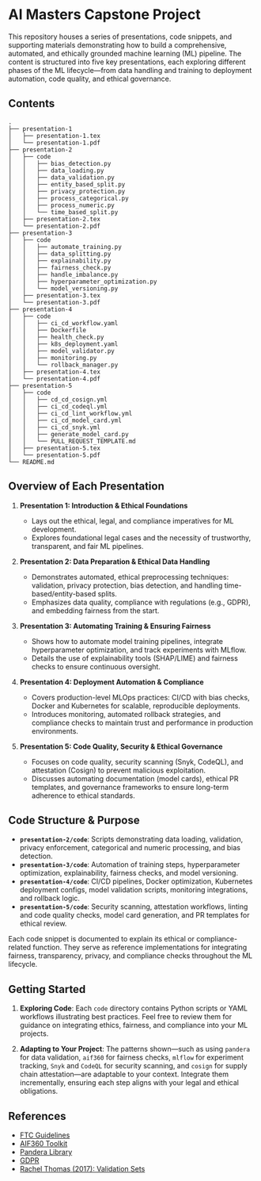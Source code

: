# AI Masters Capstone Project

This repository houses a series of presentations, code snippets, and supporting materials demonstrating how to build a comprehensive, automated, and ethically grounded machine learning (ML) pipeline. The content is structured into five key presentations, each exploring different phases of the ML lifecycle—from data handling and training to deployment automation, code quality, and ethical governance.

## Contents

```plaintext
.
├── presentation-1
│   ├── presentation-1.tex
│   └── presentation-1.pdf
├── presentation-2
│   ├── code
│   │   ├── bias_detection.py
│   │   ├── data_loading.py
│   │   ├── data_validation.py
│   │   ├── entity_based_split.py
│   │   ├── privacy_protection.py
│   │   ├── process_categorical.py
│   │   ├── process_numeric.py
│   │   └── time_based_split.py
│   ├── presentation-2.tex
│   └── presentation-2.pdf
├── presentation-3
│   ├── code
│   │   ├── automate_training.py
│   │   ├── data_splitting.py
│   │   ├── explainability.py
│   │   ├── fairness_check.py
│   │   ├── handle_imbalance.py
│   │   ├── hyperparameter_optimization.py
│   │   └── model_versioning.py
│   ├── presentation-3.tex
│   └── presentation-3.pdf
├── presentation-4
│   ├── code
│   │   ├── ci_cd_workflow.yaml
│   │   ├── Dockerfile
│   │   ├── health_check.py
│   │   ├── k8s_deployment.yaml
│   │   ├── model_validator.py
│   │   ├── monitoring.py
│   │   └── rollback_manager.py
│   ├── presentation-4.tex
│   └── presentation-4.pdf
├── presentation-5
│   ├── code
│   │   ├── cd_cd_cosign.yml
│   │   ├── ci_cd_codeql.yml
│   │   ├── ci_cd_lint_workflow.yml
│   │   ├── ci_cd_model_card.yml
│   │   ├── ci_cd_snyk.yml
│   │   ├── generate_model_card.py
│   │   └── PULL_REQUEST_TEMPLATE.md
│   ├── presentation-5.tex
│   └── presentation-5.pdf
└── README.md
```

## Overview of Each Presentation

1. **Presentation 1: Introduction & Ethical Foundations**
   - Lays out the ethical, legal, and compliance imperatives for ML development.
   - Explores foundational legal cases and the necessity of trustworthy, transparent, and fair ML pipelines.

2. **Presentation 2: Data Preparation & Ethical Data Handling**
   - Demonstrates automated, ethical preprocessing techniques: validation, privacy protection, bias detection, and handling time-based/entity-based splits.
   - Emphasizes data quality, compliance with regulations (e.g., GDPR), and embedding fairness from the start.

3. **Presentation 3: Automating Training & Ensuring Fairness**
   - Shows how to automate model training pipelines, integrate hyperparameter optimization, and track experiments with MLflow.
   - Details the use of explainability tools (SHAP/LIME) and fairness checks to ensure continuous oversight.

4. **Presentation 4: Deployment Automation & Compliance**
   - Covers production-level MLOps practices: CI/CD with bias checks, Docker and Kubernetes for scalable, reproducible deployments.
   - Introduces monitoring, automated rollback strategies, and compliance checks to maintain trust and performance in production environments.

5. **Presentation 5: Code Quality, Security & Ethical Governance**
   - Focuses on code quality, security scanning (Snyk, CodeQL), and attestation (Cosign) to prevent malicious exploitation.
   - Discusses automating documentation (model cards), ethical PR templates, and governance frameworks to ensure long-term adherence to ethical standards.

## Code Structure & Purpose

- **`presentation-2/code`**: Scripts demonstrating data loading, validation, privacy enforcement, categorical and numeric processing, and bias detection.
- **`presentation-3/code`**: Automation of training steps, hyperparameter optimization, explainability, fairness checks, and model versioning.
- **`presentation-4/code`**: CI/CD pipelines, Docker optimization, Kubernetes deployment configs, model validation scripts, monitoring integrations, and rollback logic.
- **`presentation-5/code`**: Security scanning, attestation workflows, linting and code quality checks, model card generation, and PR templates for ethical review.

Each code snippet is documented to explain its ethical or compliance-related function. They serve as reference implementations for integrating fairness, transparency, privacy, and compliance checks throughout the ML lifecycle.

## Getting Started

1. **Exploring Code**:
   Each `code` directory contains Python scripts or YAML workflows illustrating best practices. Feel free to review them for guidance on integrating ethics, fairness, and compliance into your ML projects.

1. **Adapting to Your Project**:
   The patterns shown—such as using `pandera` for data validation, `aif360` for fairness checks, `mlflow` for experiment tracking, `Snyk` and `CodeQL` for security scanning, and `cosign` for supply chain attestation—are adaptable to your context. Integrate them incrementally, ensuring each step aligns with your legal and ethical obligations.

## References

- [FTC Guidelines](https://www.ftc.gov/)
- [AIF360 Toolkit](https://github.com/Trusted-AI/AIF360)
- [Pandera Library](https://pandera.readthedocs.io/)
- [GDPR](https://gdpr.eu/)
- [Rachel Thomas (2017): Validation Sets](https://rachel.fast.ai/posts/2017-11-13-validation-sets/)